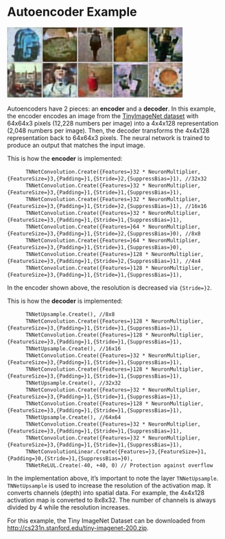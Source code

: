 # Autoencoder Example
<p><img src="../../docs/autoencoder_small.png"></img></p>

Autoencoders have 2 pieces: an **encoder** and a **decoder**. In this example, the encoder encodes an image
from the [TinyImageNet dataset](https://paperswithcode.com/dataset/tiny-imagenet) with 64x64x3 pixels (12,228 numbers per image) into a 4x4x128 representation (2,048 numbers per image). Then, the decoder transforms the 4x4x128 representation back to 64x64x3 pixels. The neural network is trained to produce an output that matches the input image.

This is how the **encoder** is implemented:
```
      TNNetConvolution.Create({Features=}32 * NeuronMultiplier,{FeatureSize=}3,{Padding=}1,{Stride=}2,{SuppressBias=}1), //32x32
      TNNetConvolution.Create({Features=}32 * NeuronMultiplier,{FeatureSize=}3,{Padding=}1,{Stride=}1,{SuppressBias=}1),
      TNNetConvolution.Create({Features=}32 * NeuronMultiplier,{FeatureSize=}3,{Padding=}1,{Stride=}2,{SuppressBias=}1), //16x16
      TNNetConvolution.Create({Features=}32 * NeuronMultiplier,{FeatureSize=}3,{Padding=}1,{Stride=}1,{SuppressBias=}1),
      TNNetConvolution.Create({Features=}64 * NeuronMultiplier,{FeatureSize=}3,{Padding=}1,{Stride=}2,{SuppressBias=}0), //8x8
      TNNetConvolution.Create({Features=}64 * NeuronMultiplier,{FeatureSize=}3,{Padding=}1,{Stride=}1,{SuppressBias=}0),
      TNNetConvolution.Create({Features=}128 * NeuronMultiplier,{FeatureSize=}3,{Padding=}1,{Stride=}2,{SuppressBias=}1), //4x4
      TNNetConvolution.Create({Features=}128 * NeuronMultiplier,{FeatureSize=}3,{Padding=}1,{Stride=}1,{SuppressBias=}1),
```
In the encoder shown above, the resolution is decreased via `{Stride=}2`.

This is how the **decoder** is implemented:
```
      TNNetUpsample.Create(), //8x8
      TNNetConvolution.Create({Features=}128 * NeuronMultiplier,{FeatureSize=}3,{Padding=}1,{Stride=}1,{SuppressBias=}1),
      TNNetConvolution.Create({Features=}128 * NeuronMultiplier,{FeatureSize=}3,{Padding=}1,{Stride=}1,{SuppressBias=}1),
      TNNetUpsample.Create(), //16x16
      TNNetConvolution.Create({Features=}32 * NeuronMultiplier,{FeatureSize=}3,{Padding=}1,{Stride=}1,{SuppressBias=}1),
      TNNetConvolution.Create({Features=}128 * NeuronMultiplier,{FeatureSize=}3,{Padding=}1,{Stride=}1,{SuppressBias=}1),
      TNNetUpsample.Create(), //32x32
      TNNetConvolution.Create({Features=}32 * NeuronMultiplier,{FeatureSize=}3,{Padding=}1,{Stride=}1,{SuppressBias=}1),
      TNNetConvolution.Create({Features=}128 * NeuronMultiplier,{FeatureSize=}3,{Padding=}1,{Stride=}1,{SuppressBias=}1),
      TNNetUpsample.Create(), //64x64
      TNNetConvolution.Create({Features=}32 * NeuronMultiplier,{FeatureSize=}3,{Padding=}1,{Stride=}1,{SuppressBias=}1),
      TNNetConvolution.Create({Features=}32 * NeuronMultiplier,{FeatureSize=}3,{Padding=}1,{Stride=}1,{SuppressBias=}1),
      TNNetConvolutionLinear.Create({Features=}3,{FeatureSize=}1,{Padding=}0,{Stride=}1,{SuppressBias=}0),
      TNNetReLUL.Create(-40, +40, 0) // Protection against overflow
```

In the implementation above, it’s important to note the layer `TNNetUpsample`. `TNNetUpsample` is used to increase the resolution of the activation map. It converts channels (depth) into spatial data. For example, the 4x4x128 activation map is converted to 8x8x32. The number of channels is always divided by 4 while the resolution increases.

For this example, the Tiny ImageNet Dataset can be downloaded from http://cs231n.stanford.edu/tiny-imagenet-200.zip.

